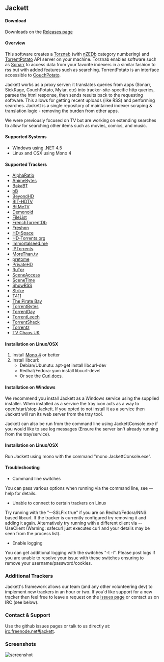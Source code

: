 ## Jackett

#### Download
Downloads on the [Releases page](https://github.com/zone117x/Jackett/releases)


#### Overview
This software creates a [Torznab](https://github.com/Sonarr/Sonarr/wiki/Implementing-a-Torznab-indexer) (with [nZEDb](https://github.com/nZEDb/nZEDb/blob/master/docs/newznab_api_specification.txt) category numbering) and [TorrentPotato](https://github.com/RuudBurger/CouchPotatoServer/wiki/Couchpotato-torrent-provider) API server on your machine.  Torznab enables software such as [Sonarr](https://sonarr.tv) to access data from your favorite indexers in a similar fashion to rss but with added features such as searching.  TorrentPotato is an interface accessible to [CouchPotato](https://couchpota.to/).

Jackett works as a proxy server: it translates queries from apps (Sonarr, SickRage, CouchPotato, Mylar, etc) into tracker-site-specific http queries, parses the html response, then sends results back to the requesting software. This allows for getting recent uploads (like RSS) and performing searches. Jackett is a single repository of maintained indexer scraping & translation logic - removing the burden from other apps. 

We were previously focused on TV but are working on extending searches to allow for searching other items such as movies, comics, and music.


#### Supported Systems
* Windows using .NET 4.5
* Linux and OSX using Mono 4


#### Supported Trackers
 * [AlphaRatio](https://alpharatio.cc/)
 * [AnimeBytes](https://animebytes.tv/)
 * [BakaBT](http://bakabt.me/)
 * [bB](http://reddit.com/r/baconbits)
 * [BeyondHD](https://beyondhd.me/)
 * [BIT-HDTV](https://www.bit-hdtv.com)
 * [BitMeTV](http://www.bitmetv.org/)
 * [Demonoid](http://www.demonoid.pw/)
 * [FileList](http://filelist.ro/)
 * [FrenchTorrentDb](http://www.frenchtorrentdb.com/)
 * [Freshon](https://freshon.tv/)
 * [HD-Space](https://hd-space.org/)
 * [HD-Torrents.org](https://hd-torrents.org/)
 * [Immortalseed.me](http://immortalseed.me)
 * [IPTorrents](https://iptorrents.com/)
 * [MoreThan.tv](https://morethan.tv/)
 * [pretome](https://pretome.info)
 * [PrivateHD](https://privatehd.to/)
 * [RuTor](http://rutor.org/)
 * [SceneAccess](https://sceneaccess.eu/login)
 * [SceneTime](https://www.scenetime.com/)
 * [ShowRSS](https://showrss.info/)
 * [Strike](https://getstrike.net/)
 * [T411](http://www.t411.io/)
 * [The Pirate Bay](https://thepiratebay.se/)
 * [TorrentBytes](https://www.torrentbytes.net/)
 * [TorrentDay](https://torrentday.eu/)
 * [TorrentLeech](http://www.torrentleech.org/)
 * [TorrentShack](http://torrentshack.me/)
 * [Torrentz](https://torrentz.eu/)
 * [TV Chaos UK](https://tvchaosuk.com/)

#### Installation on Linux/OSX
 1. Install [Mono 4](http://www.mono-project.com/download/) or better
 2. Install  libcurl:
       * Debian/Ubunutu: apt-get install libcurl-dev
       * Redhat/Fedora: yum install libcurl-devel
       * Or see the [Curl docs](http://curl.haxx.se/dlwiz/?type=devel).



#### Installation on Windows

We recommend you install Jackett as a Windows service using the supplied installer.  When installed as a service the tray icon acts as a way to open/start/stop Jackett. If you opted to not install it as a service then Jackett will run its web server from the tray tool.

Jackett can also be run from the command line using JackettConsole.exe if you would like to see log messages (Ensure the server isn't already running from the tray/service).

#### Installation on Linux/OSX

Run Jackett using mono with the command "mono JackettConsole.exe".



#### Troubleshooting

* Command line switches

You can pass various options when running via the command line, see --help for details.

* Unable to  connect to certain trackers on Linux

Try running with the "--SSLFix true" if you are on Redhat/Fedora/NNS based libcurl.  If the tracker is currently configured try removing it and adding it again. Alternatively try running with a different client via --UseClient (Warning: safecurl just executes curl and your details may be seen from the process list).

*  Enable logging

You can get additional logging with the switches "-t -l".  Please post logs if you are unable to resolve your issue with these switches ensuring to remove your username/password/cookies.


### Additional Trackers
Jackett's framework allows our team (and any other volunteering dev) to implement new trackers in an hour or two. If you'd like support for a new tracker then feel free to leave a request on the [issues page](https://github.com/zone117x/Jackett/issues) or contact us on IRC (see below).

### Contact & Support
Use the github issues pages or talk to us directly at: [irc.freenode.net#jackett](http://webchat.freenode.net/?channels=#jackett).

### Screenshots

![screenshot](http://i.imgur.com/t1sVva6.png "screenshot")
